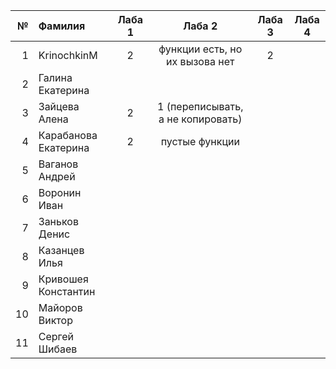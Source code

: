 <div id="header" align="center">
  <div id="main">
  </div>
  
| **№**	| **Фамилия**  	| **Лаба 1** 	| **Лаба 2** 	| **Лаба 3** 	| **Лаба 4** 	|
|------:	|:--------------|:----------:	|:----------:	|:----------:	|:----------:	|
|     1 	|    KrinochkinM   |2| функции есть, но их вызова нет|2|            	|  
|    2 	|  Галина Екатерина 	|           	|            	|            	|            	|
|    3 	|  Зайцева Алена 	| 2 | 1 (переписывать, а не копировать) |            	|            	|
|    4 	|  Карабанова Екатерина	| 2 | пустые функции |            	|            	|
|    5 	|Ваганов Андрей|           	|            	|            	|            	|
|    6 	|Воронин Иван|           	|            	|            	|            	|
|    7 	|Заньков Денис|           	|            	|            	|            	|
|    8 	|Казанцев Илья|           	|            	|            	|            	|
|   9 	|Кривошея Константин|           	|            	|            	|            	|
|    10 	|Майоров Виктор|           	|            	|            	|            	|
|    11 	|Сергей Шибаев|           	|            	|            	|            	|
</div>
